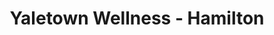 ---
title: "Yaletown Wellness - Hamilton"
url: /vancouver/yaletown-wellness-hamilton/
shop: massage
---